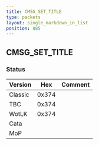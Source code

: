 ```yaml
---
title: CMSG_SET_TITLE
type: packets
layout: single_markdown_in_list
position: 885
---
```


## CMSG_SET_TITLE

### Status

Version    | Hex        | Comment
---------- | ---------- | ---------- 
Classic    | 0x374      |
TBC        | 0x374      |
WotLK      | 0x374      |
Cata       |            |
MoP        |            |